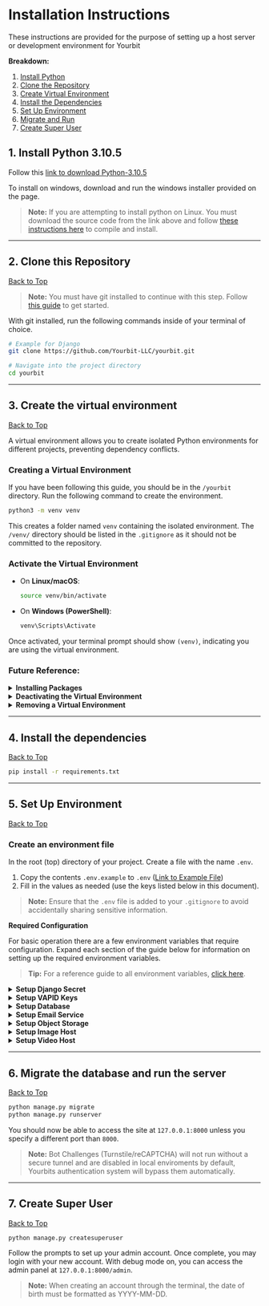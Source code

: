 # Installation Instructions
These instructions are provided for the purpose of setting up a host server or development environment for Yourbit

**Breakdown:**
1. [Install Python](#1-install-python-3105)
2. [Clone the Repository](#2-clone-this-repository)
3. [Create Virtual Environment](#3-create-the-virtual-environment)
4. [Install the Dependencies](#4-install-the-dependencies)
5. [Set Up Environment](#5-set-up-environment)
6. [Migrate and Run](#6-migrate-the-database-and-run-the-server)
7. [Create Super User](#7-create-super-user)


## **1. Install Python 3.10.5**


Follow this [link to download Python-3.10.5](https://www.python.org/downloads/release/python-3105/)

To install on windows, download and run the windows installer provided on the page.

> **Note:** If you are attempting to install python on Linux. You must download the source code from the link above and follow [these instructions here](https://github.com/Yourbit-LLC/yourbit/blob/main/docs/installation/install-python-source.md) to compile and install.

---

## **2. Clone this Repository**

[Back to Top](#installation-instructions)


> **Note:** You must have git installed to continue with this step. Follow [this guide](https://github.com/Yourbit-LLC/yourbit/blob/main/docs/installation/install-git.md) to get started.

With git installed, run the following commands inside of your terminal of choice.

```sh
# Example for Django
git clone https://github.com/Yourbit-LLC/yourbit.git

# Navigate into the project directory
cd yourbit
```

---

## **3. Create the virtual environment**

[Back to Top](#installation-instructions)


A virtual environment allows you to create isolated Python environments for different projects, preventing dependency conflicts.

### **Creating a Virtual Environment**

If you have been following this guide, you should be in the `/yourbit` directory. Run the following command to create the environment.

```sh
python3 -m venv venv
```

This creates a folder named `venv` containing the isolated environment. The `/venv/` directory should be listed in the `.gitignore` as it should not be committed to the repository.

### Activate the Virtual Environment
- On **Linux/macOS**:

  ```sh
  source venv/bin/activate
  ```

- On **Windows (PowerShell)**:

  ```powershell
  venv\Scripts\Activate
  ```

Once activated, your terminal prompt should show `(venv)`, indicating you are using the virtual environment.

### **Future Reference:**

<details>
<summary><strong>Installing Packages</strong></summary>

With the virtual environment activated, install packages using `pip`:

```sh
pip install package_name
```

</details>

<details>
<summary><strong>Deactivating the Virtual Environment</strong></summary>

To exit the virtual environment, simply run:

```sh
deactivate
```

</details>

<details>
<summary><strong>Removing a Virtual Environment</strong></summary>

If you no longer need the virtual environment, you can delete it:

```sh
rm -rf venv
```

or on Windows:

```powershell
Remove-Item -Recurse -Force venv
```

---
</details>

---

## **4. Install the dependencies**

[Back to Top](#installation-instructions)


```sh
pip install -r requirements.txt
```

---

## **5. Set Up Environment**  

[Back to Top](#installation-instructions)


### Create an environment file

In the root (top) directory of your project. Create a file with the name `.env`. 

1. Copy the contents `.env.example` to `.env` ([Link to Example File](https://github.com/Yourbit-LLC/yourbit/blob/main/.env.example))
2. Fill in the values as needed (use the keys listed below in this document).

> **Note:** Ensure that the `.env` file is added to your `.gitignore` to avoid accidentally sharing sensitive information.

**Required Configuration**

For basic operation there are a few environment variables that require configuration. Expand each section of the guide below for information on setting up the required environment variables. 

> **Tip:** For a reference guide to all environment variables, [click here](https://github.com/Yourbit-LLC/yourbit/blob/main/ENVIRONMENT.md).

<details>
<summary><strong>Setup Django Secret</strong></summary>

  
The most important variable in environment variables is the Django Secret Key. This can be generated using python by following [these instructions](https://github.com/Yourbit-LLC/yourbit/blob/main/docs/keys/generate-django-secret.md). 

Once you have created your secret key add it to your `.env` file as seen below.

```env
# Django Secret Key (Ensure this is secure!)
DJANGO_SECRET_KEY=your-django-secret-key
```
</details>

<details>
<summary><strong>Setup VAPID Keys</strong></summary>

  
VAPID Keys are used for handling web push notifications. Instructions for how to set up your VAPID keys can be found [here](https://github.com/Yourbit-LLC/yourbit/blob/main/docs/keys/generate-vapid-keys.md). Once your VAPID keys have been created, add them to the environment variables.

```env
# VAPID Keys for Push Notifications
VAPID_PUBLIC_KEY=your-vapid-public-key
VAPID_PRIVATE_KEY=your-vapid-private-key
VAPID_ADMIN_EMAIL=admin@example.com
```
</details>

<details>
<summary><strong>Setup Database</strong></summary>

  
If running on a local environment, the best option for a database setup is using SQLite3 as the engine. This allows you to locally host your database file in the root directory of your project, without credentials or server setup. The database file will be generated when you perform migrations in Step 6.

```env
# Database Configuration
DB_ENGINE=sqlite3

# All other fields can be commented out or left blank.
```
</details>

<details>
<summary><strong>Setup Email Service</strong></summary>


Email services are required in Yourbit for verification of email ownership, resetting passwords, and communicating with support. Yourbit SMTP is currently under development, once released you can use Yourbits internal, centralized email service connected with Yourbit support.

```env
# Email Server Configuration
EMAIL_HOST=smtp.example.com
EMAIL_HOST_USER=your-email@example.com
EMAIL_HOST_PASSWORD=your-email-password
EMAIL_PORT=587
```
</details>

<details>
<summary><strong>Setup Object Storage</strong></summary>

  
Object storage is required for basic media functionality. However, if you are setting up image and video delivery with a third party provider, this step can be ignored. 

```env
# Bucket Storage Configuration
BUCKET_NAME=your-bucket-name
BUCKET_REGION=us-east
BUCKET_ACCESS_KEY=your-bucket-access-key
BUCKET_SECRET_KEY=your-bucket-secret-key
```
</details>

<details>
<summary><strong>Setup Image Host</strong></summary>


```env
```
</details>

<details>
<summary><strong>Setup Video Host</strong></summary>


```env
# Video CDN Configuration
VIDEO_CDN_TOKEN=your-mux-video-token
VIDEO_CDN_SECRET=your-mux-video-secret

# Video Webhook and Signing Keys
VIDEO_WEBHOOK_SECRET=your-mux-webhook-secret
VIDEO_SIGNING_KEY=your-mux-signing-key
VIDEO_PRIVATE_KEY=your-mux-private-key
```
</details>

---

## **6. Migrate the database and run the server**

[Back to Top](#installation-instructions)


```bash
python manage.py migrate
python manage.py runserver
```

You should now be able to access the site at `127.0.0.1:8000` unless you specify a different port than `8000`. 

> **Note:** Bot Challenges (Turnstile/reCAPTCHA) will not run without a secure tunnel and are disabled in local enviroments by default, Yourbits authentication system will bypass them automatically.

---

## **7. Create Super User**

[Back to Top](#installation-instructions)


```bash
python manage.py createsuperuser
```

Follow the prompts to set up your admin account. Once complete, you may login with your new account. With debug mode on, you can access the admin panel at `127.0.0.1:8000/admin`.

> **Note:** When creating an account through the terminal, the date of birth must be formatted as YYYY-MM-DD. 





